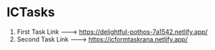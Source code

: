 # ICTasks


1. First Task Link ---> https://delightful-pothos-7a1542.netlify.app/
2. Second Task Link ---> https://icformtaskrana.netlify.app/
